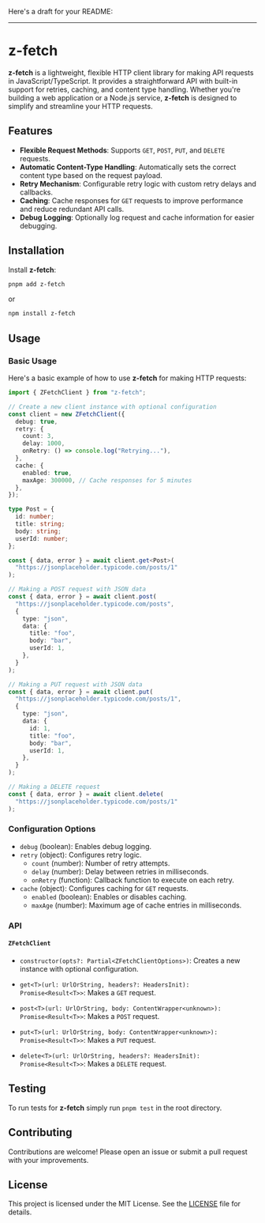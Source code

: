 Here's a draft for your README:

---

# z-fetch

**z-fetch** is a lightweight, flexible HTTP client library for making API requests in JavaScript/TypeScript. It provides a straightforward API with built-in support for retries, caching, and content type handling. Whether you're building a web application or a Node.js service, **z-fetch** is designed to simplify and streamline your HTTP requests.

## Features

- **Flexible Request Methods**: Supports `GET`, `POST`, `PUT`, and `DELETE` requests.
- **Automatic Content-Type Handling**: Automatically sets the correct content type based on the request payload.
- **Retry Mechanism**: Configurable retry logic with custom retry delays and callbacks.
- **Caching**: Cache responses for `GET` requests to improve performance and reduce redundant API calls.
- **Debug Logging**: Optionally log request and cache information for easier debugging.

## Installation

Install **z-fetch**:

```bash
pnpm add z-fetch
```

or

```bash
npm install z-fetch
```

## Usage

### Basic Usage

Here's a basic example of how to use **z-fetch** for making HTTP requests:

```typescript
import { ZFetchClient } from "z-fetch";

// Create a new client instance with optional configuration
const client = new ZFetchClient({
  debug: true,
  retry: {
    count: 3,
    delay: 1000,
    onRetry: () => console.log("Retrying..."),
  },
  cache: {
    enabled: true,
    maxAge: 300000, // Cache responses for 5 minutes
  },
});

type Post = {
  id: number;
  title: string;
  body: string;
  userId: number;
};

const { data, error } = await client.get<Post>(
  "https://jsonplaceholder.typicode.com/posts/1"
);

// Making a POST request with JSON data
const { data, error } = await client.post(
  "https://jsonplaceholder.typicode.com/posts",
  {
    type: "json",
    data: {
      title: "foo",
      body: "bar",
      userId: 1,
    },
  }
);

// Making a PUT request with JSON data
const { data, error } = await client.put(
  "https://jsonplaceholder.typicode.com/posts/1",
  {
    type: "json",
    data: {
      id: 1,
      title: "foo",
      body: "bar",
      userId: 1,
    },
  }
);

// Making a DELETE request
const { data, error } = await client.delete(
  "https://jsonplaceholder.typicode.com/posts/1"
);
```

### Configuration Options

- `debug` (boolean): Enables debug logging.
- `retry` (object): Configures retry logic.
  - `count` (number): Number of retry attempts.
  - `delay` (number): Delay between retries in milliseconds.
  - `onRetry` (function): Callback function to execute on each retry.
- `cache` (object): Configures caching for `GET` requests.
  - `enabled` (boolean): Enables or disables caching.
  - `maxAge` (number): Maximum age of cache entries in milliseconds.

### API

#### `ZFetchClient`

- `constructor(opts?: Partial<ZFetchClientOptions>)`: Creates a new instance with optional configuration.

- `get<T>(url: UrlOrString, headers?: HeadersInit): Promise<Result<T>>`: Makes a `GET` request.

- `post<T>(url: UrlOrString, body: ContentWrapper<unknown>): Promise<Result<T>>`: Makes a `POST` request.

- `put<T>(url: UrlOrString, body: ContentWrapper<unknown>): Promise<Result<T>>`: Makes a `PUT` request.

- `delete<T>(url: UrlOrString, headers?: HeadersInit): Promise<Result<T>>`: Makes a `DELETE` request.

## Testing

To run tests for **z-fetch** simply run `pnpm test` in the root directory.

## Contributing

Contributions are welcome! Please open an issue or submit a pull request with your improvements.

## License

This project is licensed under the MIT License. See the [LICENSE](LICENSE) file for details.

